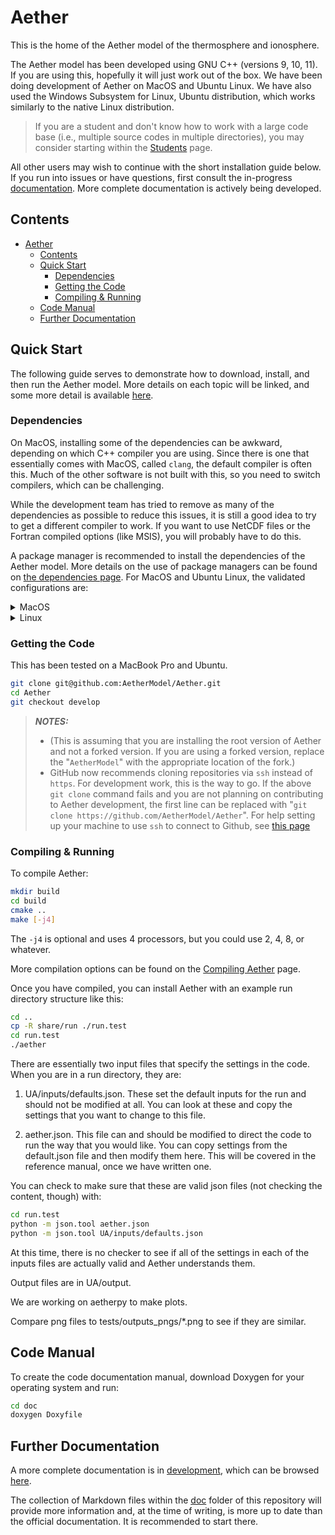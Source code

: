 # Aether

This is the home of the Aether model of the thermosphere and ionosphere.

The Aether model has been developed using GNU C++ (versions 9, 10, 11). If you
are using this, hopefully it will just work out of the box. We have been doing
development of Aether on MacOS and Ubuntu Linux.  We have also used the Windows
Subsystem for Linux, Ubuntu distribution, which works similarly to the native
Linux distribution.

> If you are a student and don't know how to work with a large code base (i.e.,
multiple source codes in multiple directories), you may consider starting within
the [Students](doc/student.md) page.

All other users may wish to continue with the short installation guide below. If
you run into issues or have questions, first consult the in-progress
[documentation](doc/README.md). More complete documentation is actively being
developed.

## Contents

- [Aether](#aether)
  - [Contents](#contents)
  - [Quick Start](#quick-start)
    - [Dependencies](#dependencies)
    - [Getting the Code](#getting-the-code)
    - [Compiling \& Running](#compiling--running)
  - [Code Manual](#code-manual)
  - [Further Documentation](#further-documentation)

## Quick Start

The following guide serves to demonstrate how to download, install, and then run
the Aether model. More details on each topic will be linked, and some more
detail is available [here](doc/README.md).

### Dependencies

On MacOS, installing some of the dependencies can be awkward, depending on which
C++ compiler you are using. Since there is one that essentially comes with
MacOS, called `clang`, the default compiler is often this.  Much of the other
software is not built with this, so you need to switch compilers, which can be
challenging.

While the development team has tried to remove as many of the dependencies as
possible to reduce this issues, it is still a good idea to try to get a
different compiler to work.  If you want to use NetCDF files or the Fortran
compiled options (like MSIS), you will probably have to do this.

A package manager is recommended to install the dependencies of the Aether
model. More details on the use of package managers can be found on [the
dependencies page](doc/installation/dependencies.md). For MacOS and Ubuntu Linux, the validated configurations are:

<details>
  <summary> MacOS </summary>
  
  | Dependency    | Tested version |
  |---------------|----------------|
  | armadillo     | 11.4           |
  | boost         | 1.76           |
  | cmake         | 2.24           |
  | gcc           | 10, 11         |
  | netcdf        | 4.9            |
  | netcdf-cxx4   | 4.3            |
  | nlohmann-json | 3.11           |
  | OpenBLAS      | 0.3            |
  | mpich         | 4.1            |

  MacOS has two predominant package managers: [Homebrew](https://brew.sh) and
  [MacPorts](https://www.macports.org/). Either will work.
  
</details>

<details>
  <summary> Linux </summary>
  
  | Dependency         | Tested version |
  |--------------------|----------------|
  | cmake              | 2.24           |
  | gcc                | 10, 11, 12     |
  | libarbadillo-dev   |                |
  | libblas-dev        |                |
  | libboost-dev       |                |
  | liblapack-dev      |                |
  | libnetcdf-dev      |                |
  | libnetcdf-c++4-dev |                |
  | libopenmpi-dev     |                |
  | nlohmann-json3-dev |                |
  | openmpi-bin        | same as gcc    |

  The specific package manager to use depends on which distribution of Linux
  Aether is installed on. More details on Linux package managers can be found
  [here, for
  example](https://www.linode.com/docs/guides/linux-package-management-overview/#comparison-of-package-managers).

</details>

### Getting the Code

This has been tested on a MacBook Pro and Ubuntu.

```bash
git clone git@github.com:AetherModel/Aether.git
cd Aether
git checkout develop
```

> ***NOTES:***
>
> - (This is assuming that you are installing the root version of Aether and not
a forked version.  If you are using a forked version, replace the
"`AetherModel`" with the appropriate location of the fork.)
> - GitHub now recommends cloning repositories via `ssh` instead of `https`. For
development work, this is the way to go. If the above `git clone` command fails
and you are not planning on contributing to Aether development, the first line
can be replaced with "`git clone https://github.com/AetherModel/Aether`". For
help setting up your machine to use `ssh` to connect to Github, see [this
page](https://docs.github.com/en/authentication/connecting-to-github-with-ssh)

### Compiling & Running

To compile Aether:

```bash
mkdir build
cd build
cmake ..
make [-j4]
```

The `-j4` is optional and uses 4 processors, but you could use 2, 4, 8, or
whatever.

More compilation options can be found on the [Compiling
Aether](doc/installation/build_opts.md) page.

Once you have compiled, you can install Aether with an example run directory
structure like this:

```bash
cd ..
cp -R share/run ./run.test
cd run.test
./aether
```

There are essentially two input files that specify the settings in the code.
When you are in a run directory, they are:

1. UA/inputs/defaults.json.  These set the default inputs for the run and should
not be modified at all.  You can look at these and copy the settings that you
want to change to this file.

2. aether.json.  This file can and should be modified to direct the code to run
the way that you would like.  You can copy settings from the default.json file
and then modify them here. This will be covered in the reference manual, once we
have written one.

You can check to make sure that these are valid json files (not checking the
content, though) with:

```bash
cd run.test
python -m json.tool aether.json
python -m json.tool UA/inputs/defaults.json
```

At this time, there is no checker to see if all of the settings in each of the
inputs files are actually valid and Aether understands them.

Output files are in UA/output.

We are working on aetherpy to make plots.

Compare png files to tests/outputs_pngs/*.png to see if they are similar.

## Code Manual

To create the code documentation manual, download Doxygen for your operating
system and run:

```bash
cd doc
doxygen Doxyfile
```

## Further Documentation

A more complete documentation is in
[development](https://github.com/AetherModel/AetherDocumentation), which can be
browsed [here](https://aetherdocumentation.rtfd.io/).

The collection of Markdown files within the [doc](doc/README.md) folder of this
repository will provide more information and, at the time of writing, is more up
to date than the official documentation. It is recommended to start there.
